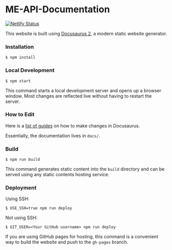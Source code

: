 # ME-API-Documentation
[![Netlify Status](https://api.netlify.com/api/v1/badges/2b6b7bea-0034-4963-bda1-2e2cce8c25e0/deploy-status)](https://app.netlify.com/sites/gorgeous-starlight-3c4b5c/deploys)

This website is built using [Docusaurus 2](https://docusaurus.io/), a modern static website generator.

### Installation

```
$ npm install
```

### Local Development

```
$ npm start
```

This command starts a local development server and opens up a browser window. Most changes are reflected live without having to restart the server.

### How to Edit

Here is a [list of guides](https://docusaurus.io/docs/category/guides) on how to make changes in Docusaurus.

Essentially, the documentation lives in `docs/`.

### Build

```
$ npm run build
```

This command generates static content into the `build` directory and can be served using any static contents hosting service.

### Deployment

Using SSH:

```
$ USE_SSH=true npm run deploy
```

Not using SSH:

```
$ GIT_USER=<Your GitHub username> npm run deploy
```

If you are using GitHub pages for hosting, this command is a convenient way to build the website and push to the `gh-pages` branch.
